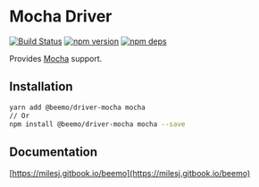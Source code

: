 # Mocha Driver

[![Build Status](https://github.com/beemojs/beemo/workflows/Build/badge.svg)](https://github.com/beemojs/beemo/actions?query=branch%3Amaster)
[![npm version](https://badge.fury.io/js/%40beemo%2Fdriver-mocha.svg)](https://www.npmjs.com/package/@beemo/driver-mocha)
[![npm deps](https://david-dm.org/beemojs/beemo.svg?path=packages/driver-mocha)](https://www.npmjs.com/package/@beemo/driver-mocha)

Provides [Mocha](https://github.com/facebook/mocha) support.

## Installation

```bash
yarn add @beemo/driver-mocha mocha
// Or
npm install @beemo/driver-mocha mocha --save
```

## Documentation

[https://milesj.gitbook.io/beemo](https://milesj.gitbook.io/beemo)
